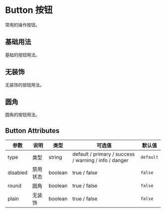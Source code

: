 # Button 按钮

常用的操作按钮。

## 基础用法

基础的按钮用法。

<ViewSfc src='../../components/base/button/button.vue'></ViewSfc>

## 无装饰

无装饰的按钮用法。

<ViewSfc src="../../components/base/button/button-plain.vue" description="使用`plain`控制"></ViewSfc>

## 圆角

圆角的按钮用法。

<ViewSfc src="../../components/base/button/button-round.vue" description="使用`round`控制"></ViewSfc>

## Button Attributes

| 参数     | 说明     | 类型    | 可选值                                                | 默认值    |
| -------- | -------- | ------- | ----------------------------------------------------- | --------- |
| type     | 类型     | string  | default / primary / success / warning / info / danger | `default` |
| disabled | 禁用状态 | boolean | true / false                                          | `false`   |
| round    | 圆角     | boolean | true / false                                          | `false`   |
| plain    | 无装饰   | boolean | true / false                                          | `false`   |
